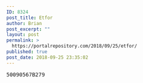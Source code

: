 ```yaml
---
ID: 8324
post_title: Etfor
author: Brian
post_excerpt: ""
layout: post
permalink: >
  https://portalrepository.com/2018/09/25/etfor/
published: true
post_date: 2018-09-25 23:35:02
---
```

<pre>50090567B279</pre>